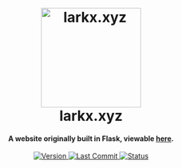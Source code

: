 
<h1 align="center">
  <br>
  <a href="https://larkx.xyz/"><img src="https://cdn.discordapp.com/attachments/705020851606519919/811074089463578644/ICO_2.png" alt="larkx.xyz" width="200"></a>
  <br>
  larkx.xyz
  <br>
</h1>

<h4 align="center">A website originally built in Flask, viewable <a href="http://larkx.xyz/" target="_blank">here</a>.</h4>

<p align="center">
  <a href="https://github.com/larkify/">
    <img src="https://img.shields.io/badge/version-3.0-blue?style=for-the-badge"
         alt="Version">
  </a>
  <a href="https://github.com/larkify/main-website/">
    <img src="https://img.shields.io/github/last-commit/larkify/main-website?style=for-the-badge"
         alt="Last Commit">
  </a>
  <a href="https://larkx.xyz/">
    <img src="https://img.shields.io/website?down_color=red&down_message=offline&style=for-the-badge&up_color=green&up_message=online&url=https%3A%2F%2Flarkx.xyz%2F"
         alt="Status">
  </a>
</p>
